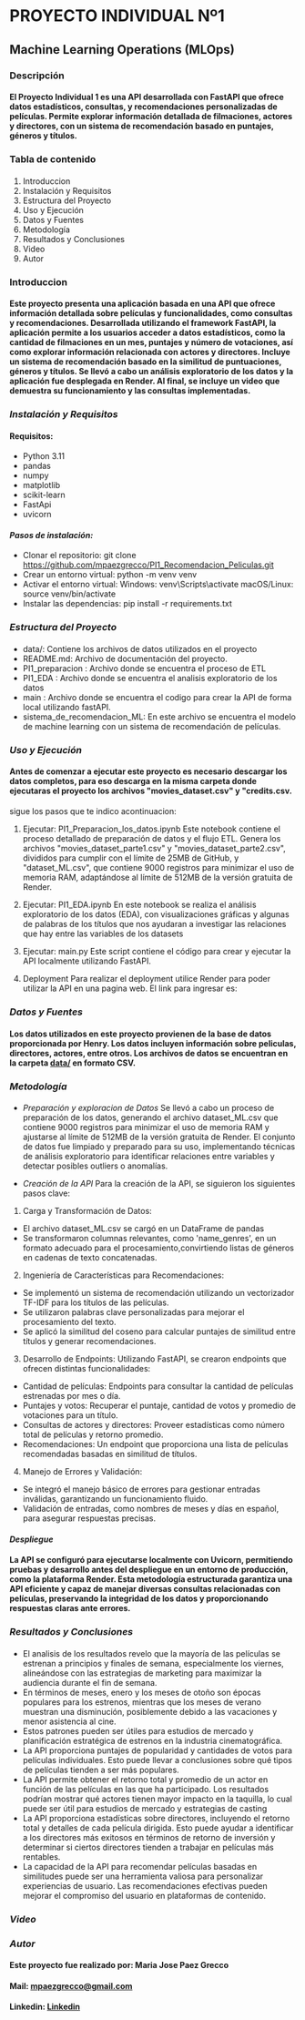 # **PROYECTO INDIVIDUAL Nº1**

## Machine Learning Operations (MLOps)
### **Descripción**
#### El Proyecto Individual 1 es una API desarrollada con FastAPI que ofrece datos estadísticos, consultas, y recomendaciones personalizadas de películas. Permite explorar información detallada de filmaciones, actores y directores, con un sistema de recomendación basado en puntajes, géneros y títulos.

### **Tabla de contenido**
#### 
1. Introduccion 
2. Instalación y Requisitos
3. Estructura del Proyecto
4. Uso y Ejecución
5. Datos y Fuentes
6. Metodología
7. Resultados y Conclusiones
8. Video 
9. Autor 

### **Introduccion**
#### Este proyecto presenta una aplicación basada en una API que ofrece información detallada sobre películas y funcionalidades, como consultas y recomendaciones. Desarrollada utilizando el framework FastAPI, la aplicación permite a los usuarios acceder a datos estadísticos, como la cantidad de filmaciones en un mes, puntajes y número de votaciones, así como explorar información relacionada con actores y directores. Incluye un sistema de recomendación basado en la similitud de puntuaciones, géneros y títulos. Se llevó a cabo un análisis exploratorio de los datos y la aplicación fue desplegada en Render. Al final, se incluye un video que demuestra su funcionamiento y las consultas implementadas.

### *Instalación y Requisitos*
#### Requisitos:
- Python 3.11 
- pandas
- numpy
- matplotlib
- scikit-learn
- FastApi
- uvicorn 

#### *Pasos de instalación:*

- Clonar el repositorio: git clone https://github.com/mpaezgrecco/PI1_Recomendacion_Peliculas.git
- Crear un entorno virtual: python -m venv venv
- Activar el entorno virtual:
Windows: venv\Scripts\activate
macOS/Linux: source venv/bin/activate
- Instalar las dependencias: pip install -r requirements.txt

### *Estructura del Proyecto*
####
- data/: Contiene los archivos de datos utilizados en el proyecto 
- README.md: Archivo de documentación del proyecto.
- PI1_preparacion : Archivo donde se encuentra el proceso de ETL 
- PI1_EDA : Archivo donde se encuentra el analisis exploratorio de los datos
- main : Archivo donde se encuentra el codigo para crear la API de forma local utilizando fastAPI.
- sistema_de_recomendacion_ML: En este archivo se encuentra el modelo de machine learning con un sistema de recomendación de películas.

### *Uso y Ejecución*
#### Antes de comenzar a ejecutar este proyecto es necesario descargar los datos completos, para eso descarga en la misma carpeta donde ejecutaras el proyecto los archivos "movies_dataset.csv" y "credits.csv. 
sigue los pasos que te indico acontinuacion: 
1. Ejecutar: PI1_Preparacion_los_datos.ipynb
Este notebook contiene el proceso detallado de preparación de datos y el flujo ETL. Genera los archivos "movies_dataset_parte1.csv" y "movies_dataset_parte2.csv", divididos para cumplir con el límite de 25MB de GitHub, y "dataset_ML.csv", que contiene 9000 registros para minimizar el uso de memoria RAM, adaptándose al límite de 512MB de la versión gratuita de Render.

2. Ejecutar: PI1_EDA.ipynb
En este notebook se realiza el análisis exploratorio de los datos (EDA), con visualizaciones gráficas y algunas de palabras de los títulos que nos ayudaran a investigar las relaciones que hay entre las variables de los datasets

3. Ejecutar: main.py
Este script contiene el código para crear y ejecutar la API localmente utilizando FastAPI.

4. Deployment
Para realizar el deployment utilice Render para poder utilizar la API en una pagina web. El link para ingresar es:

### *Datos y Fuentes*

#### Los datos utilizados en este proyecto provienen de la base de datos proporcionada por Henry. Los datos incluyen información sobre peliculas, directores, actores, entre otros. Los archivos de datos se encuentran en la carpeta [data/](https://drive.google.com/drive/folders/1X_LdCoGTHJDbD28_dJTxaD4fVuQC9Wt5) en formato CSV.

### *Metodología*

####
- *Preparación y exploracion de Datos* 
Se llevó a cabo un proceso de preparación de los datos, generando el archivo dataset_ML.csv que contiene 9000 registros para minimizar el uso de memoria RAM y ajustarse al límite de 512MB de la versión gratuita de Render. El conjunto de datos fue limpiado y preparado para su uso, implementando técnicas de análisis exploratorio para identificar relaciones entre variables y detectar posibles outliers o anomalías.

- *Creación de la API*
Para la creación de la API, se siguieron los siguientes pasos clave:
 1. Carga y Transformación de Datos:
 - El archivo dataset_ML.csv se cargó en un DataFrame de pandas
 - Se transformaron columnas relevantes, como 'name_genres', en un formato adecuado para el procesamiento,convirtiendo listas de géneros en cadenas de texto concatenadas.

 2. Ingeniería de Características para Recomendaciones:
 - Se implementó un sistema de recomendación utilizando un vectorizador TF-IDF para los títulos de las películas.
 - Se utilizaron palabras clave personalizadas para mejorar el procesamiento del texto.
 - Se aplicó la similitud del coseno para calcular puntajes de similitud entre títulos y generar recomendaciones.

 3. Desarrollo de Endpoints:
 Utilizando FastAPI, se crearon endpoints que ofrecen distintas funcionalidades:
 - Cantidad de películas: Endpoints para consultar la cantidad de películas estrenadas por mes o día.
 - Puntajes y votos: Recuperar el puntaje, cantidad de votos y promedio de votaciones para un título.
 - Consultas de actores y directores: Proveer estadísticas como número total de películas y retorno promedio.
 - Recomendaciones: Un endpoint que proporciona una lista de películas recomendadas basadas en similitud de títulos.

 4. Manejo de Errores y Validación:
 - Se integró el manejo básico de errores para gestionar entradas inválidas, garantizando un funcionamiento fluido.
 - Validación de entradas, como nombres de meses y días en español, para asegurar respuestas precisas.

#### *Despliegue*
#### La API se configuró para ejecutarse localmente con Uvicorn, permitiendo pruebas y desarrollo antes del despliegue en un entorno de producción, como la plataforma Render. Esta metodología estructurada garantiza una API eficiente y capaz de manejar diversas consultas relacionadas con películas, preservando la integridad de los datos y proporcionando respuestas claras ante errores.

### *Resultados y Conclusiones* 

#### 
- El analisis de los resultados revelo que la mayoría de las películas se estrenan a principios y finales de semana, especialmente los viernes, alineándose con las estrategias de marketing para maximizar la audiencia durante el fin de semana.
- En términos de meses, enero y los meses de otoño son épocas populares para los estrenos, mientras que los meses de verano muestran una disminución, posiblemente debido a las vacaciones y menor asistencia al cine.
- Estos patrones pueden ser útiles para estudios de mercado y planificación estratégica de estrenos en la industria cinematográfica.
- La API proporciona puntajes de popularidad y cantidades de votos para películas individuales. Esto puede llevar a conclusiones sobre qué tipos de películas tienden a ser más populares.
- La API permite obtener el retorno total y promedio de un actor en función de las películas en las que ha participado. Los resultados podrían mostrar qué actores tienen mayor impacto en la taquilla, lo cual puede ser útil para estudios de mercado y estrategias de casting
- La API proporciona estadísticas sobre directores, incluyendo el retorno total y detalles de cada película dirigida. Esto puede ayudar a identificar a los directores más exitosos en términos de retorno de inversión y determinar si ciertos directores tienden a trabajar en películas más rentables.
-  La capacidad de la API para recomendar películas basadas en similitudes puede ser una herramienta valiosa para personalizar experiencias de usuario. Las recomendaciones efectivas pueden mejorar el compromiso del usuario en plataformas de contenido.


### *Video*

####

### *Autor*

#### Este proyecto fue realizado por: Maria Jose Paez Grecco 
#### Mail: mpaezgrecco@gmail.com
#### Linkedin: [Linkedin](https://www.linkedin.com/in/maria-jose-paez-grecco-78a155192/)